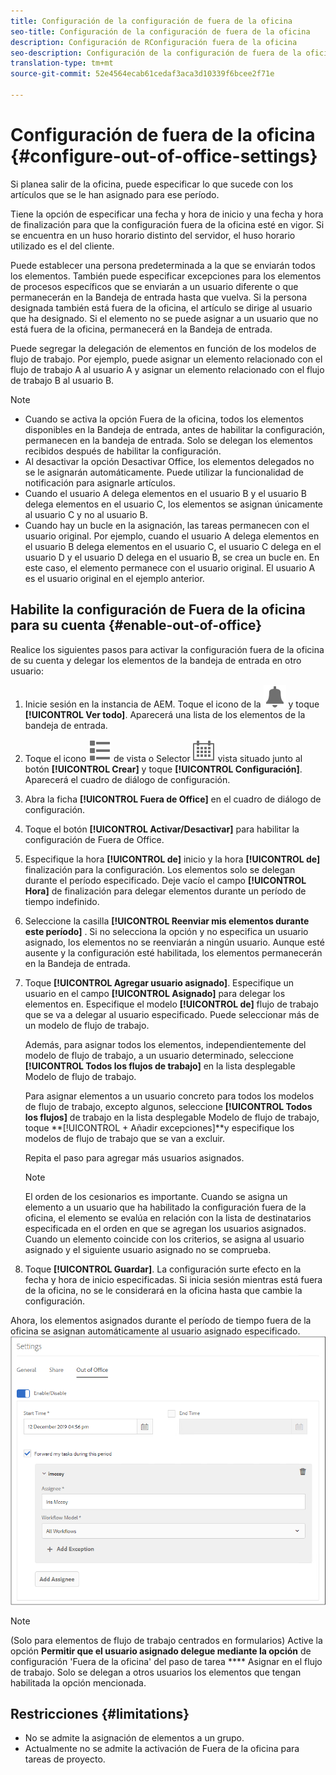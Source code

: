 ```yaml
---
title: Configuración de la configuración de fuera de la oficina
seo-title: Configuración de la configuración de fuera de la oficina
description: Configuración de RConfiguración fuera de la oficina
seo-description: Configuración de la configuración de fuera de la oficina
translation-type: tm+mt
source-git-commit: 52e4564ecab61cedaf3aca3d10339f6bcee2f71e

---
```




# Configuración de fuera de la oficina {#configure-out-of-office-settings}

Si planea salir de la oficina, puede especificar lo que sucede con los artículos que se le han asignado para ese período.

Tiene la opción de especificar una fecha y hora de inicio y una fecha y hora de finalización para que la configuración fuera de la oficina esté en vigor. Si se encuentra en un huso horario distinto del servidor, el huso horario utilizado es el del cliente.

Puede establecer una persona predeterminada a la que se enviarán todos los elementos. También puede especificar excepciones para los elementos de procesos específicos que se enviarán a un usuario diferente o que permanecerán en la Bandeja de entrada hasta que vuelva. Si la persona designada también está fuera de la oficina, el artículo se dirige al usuario que ha designado. Si el elemento no se puede asignar a un usuario que no está fuera de la oficina, permanecerá en la Bandeja de entrada.

Puede segregar la delegación de elementos en función de los modelos de flujo de trabajo. Por ejemplo, puede asignar un elemento relacionado con el flujo de trabajo A al usuario A y asignar un elemento relacionado con el flujo de trabajo B al usuario B.


>[!NOTE]
>
> * Cuando se activa la opción Fuera de la oficina, todos los elementos disponibles en la Bandeja de entrada, antes de habilitar la configuración, permanecen en la bandeja de entrada. Solo se delegan los elementos recibidos después de habilitar la configuración.
> * Al desactivar la opción Desactivar Office, los elementos delegados no se le asignarán automáticamente. Puede utilizar la funcionalidad de notificación para asignarle artículos.
> * Cuando el usuario A delega elementos en el usuario B y el usuario B delega elementos en el usuario C, los elementos se asignan únicamente al usuario C y no al usuario B.
> * Cuando hay un bucle en la asignación, las tareas permanecen con el usuario original. Por ejemplo, cuando el usuario A delega elementos en el usuario B delega elementos en el usuario C, el usuario C delega en el usuario D y el usuario D delega en el usuario B, se crea un bucle en. En este caso, el elemento permanece con el usuario original. El usuario A es el usuario original en el ejemplo anterior.


## Habilite la configuración de Fuera de la oficina para su cuenta {#enable-out-of-office}

Realice los siguientes pasos para activar la configuración fuera de la oficina de su cuenta y delegar los elementos de la bandeja de entrada en otro usuario:

1. Inicie sesión en la instancia de AEM. Toque el icono de la ![Bandeja de entrada](assets/bell.svg) y toque **[!UICONTROL Ver todo]**. Aparecerá una lista de los elementos de la bandeja de entrada.
1. Toque el icono ![Selector](assets/viewlist.svg) de vista o Selector ![de](assets/calendar.svg) vista situado junto al botón **[!UICONTROL Crear]** y toque **[!UICONTROL Configuración]**. Aparecerá el cuadro de diálogo de configuración.
1. Abra la ficha **[!UICONTROL Fuera de Office]** en el cuadro de diálogo de configuración.
1. Toque el botón **[!UICONTROL Activar/Desactivar]** para habilitar la configuración de Fuera de Office.
1. Especifique la hora **[!UICONTROL de]** inicio y la hora **[!UICONTROL de]** finalización para la configuración. Los elementos solo se delegan durante el período especificado. Deje vacío el campo **[!UICONTROL Hora]** de finalización para delegar elementos durante un período de tiempo indefinido.
1. Seleccione la casilla **[!UICONTROL Reenviar mis elementos durante este período]** . Si no selecciona la opción y no especifica un usuario asignado, los elementos no se reenviarán a ningún usuario. Aunque esté ausente y la configuración esté habilitada, los elementos permanecerán en la Bandeja de entrada.
1. Toque **[!UICONTROL Agregar usuario asignado]**. Especifique un usuario en el campo **[!UICONTROL Asignado]** para delegar los elementos en. Especifique el modelo **[!UICONTROL de]** flujo de trabajo que se va a delegar al usuario especificado. Puede seleccionar más de un modelo de flujo de trabajo.

   Además, para asignar todos los elementos, independientemente del modelo de flujo de trabajo, a un usuario determinado, seleccione **[!UICONTROL Todos los flujos de trabajo]** en la lista desplegable Modelo de flujo de trabajo. <br>

   Para asignar elementos a un usuario concreto para todos los modelos de flujo de trabajo, excepto algunos, seleccione **[!UICONTROL Todos los flujos]** de trabajo en la lista desplegable Modelo de flujo de trabajo, toque **[!UICONTROL + Añadir excepciones]**y especifique los modelos de flujo de trabajo que se van a excluir.
   <br>

   Repita el paso para agregar más usuarios asignados. <br>

   >[!NOTE]
   >El orden de los cesionarios es importante. Cuando se asigna un elemento a un usuario que ha habilitado la configuración fuera de la oficina, el elemento se evalúa en relación con la lista de destinatarios especificada en el orden en que se agregan los usuarios asignados. Cuando un elemento coincide con los criterios, se asigna al usuario asignado y el siguiente usuario asignado no se comprueba.

1. Toque **[!UICONTROL Guardar]**. La configuración surte efecto en la fecha y hora de inicio especificadas. Si inicia sesión mientras está fuera de la oficina, no se le considerará en la oficina hasta que cambie la configuración.

Ahora, los elementos asignados durante el período de tiempo fuera de la oficina se asignan automáticamente al usuario asignado especificado.\
![Fuera de la oficina](assets/out-of-office.png)

>[!NOTE]
>
> (Solo para elementos de flujo de trabajo centrados en formularios) Active la opción **Permitir que el usuario asignado delegue mediante la opción** de configuración &#39;Fuera de la oficina&#39; del paso de tarea **** Asignar en el flujo de trabajo. Solo se delegan a otros usuarios los elementos que tengan habilitada la opción mencionada.

## Restricciones {#limitations}

* No se admite la asignación de elementos a un grupo.
* Actualmente no se admite la activación de Fuera de la oficina para tareas de proyecto.
